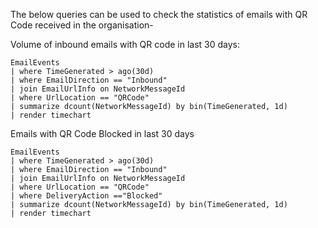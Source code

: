 The below queries can be used to check the statistics of emails with QR Code received in the organisation-

Volume of inbound emails with QR code in last 30 days:

```kql
EmailEvents
| where TimeGenerated > ago(30d)
| where EmailDirection == "Inbound"
| join EmailUrlInfo on NetworkMessageId
| where UrlLocation == "QRCode"
| summarize dcount(NetworkMessageId) by bin(TimeGenerated, 1d)
| render timechart
```

Emails with QR Code Blocked in last 30 days

```kql
EmailEvents
| where TimeGenerated > ago(30d)
| where EmailDirection == "Inbound"
| join EmailUrlInfo on NetworkMessageId
| where UrlLocation == "QRCode"
| where DeliveryAction =="Blocked"
| summarize dcount(NetworkMessageId) by bin(TimeGenerated, 1d)
| render timechart
```
